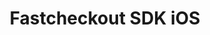 ---
title : "Fastcheckout SDK iOS"
meta_title: "Fastcheckout SDK iOS configuration manual - MultiSafepay Documentation Center"
meta_description: "MultiSafepay SDK for iOS. Easily integrate MultiSafepay payment solutions into your iOS platform with the free SDK"
github_url : "https://github.com/MultiSafepay/fastcheckout-ios-sdk"
logo: "/logo/Integrations/Fastcheckout_iOS.svg"
weight: 20
title_short: "Fastcheckout iOS"
layout: 'single'
manual: "."
description_short: "The iOS version of our Fastcheckout SDK a library to integrate into a application to provide a connection to MultiSafepay services."

description: "The Fastcheckout SDK is a library to integrate into your native Android, iOS and/or React Native application providing connection to MultiSafepay services. The Fastcheckout SDK adds a smooth, fast and native checkout experience to your mobile app, and by storing and reusing data it is the fastest checkout process available for shopping apps)."
---